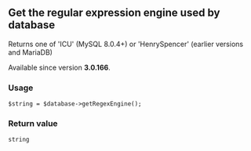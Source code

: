 Get the regular expression engine used by database
--------------------------------------------------

Returns one of 'ICU' (MySQL 8.0.4+) or 'HenrySpencer' (earlier versions and MariaDB)

Available since version **3.0.166**.

### Usage

    $string = $database->getRegexEngine();

### Return value

`string`

